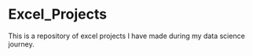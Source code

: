 # Excel_Projects
This is a repository of excel projects I have made during my data science journey. 
